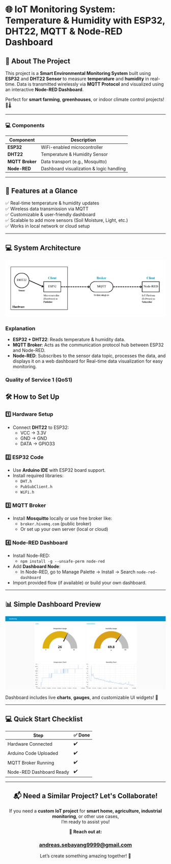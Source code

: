 # 🌐 IoT Monitoring System: Temperature & Humidity with ESP32, DHT22, MQTT & Node-RED Dashboard

## 🚀 About The Project
This project is a **Smart Environmental Monitoring System** built using **ESP32** and **DHT22 Sensor** to measure **temperature** and **humidity** in real-time. Data is transmitted wirelessly via **MQTT Protocol** and visualized using an interactive **Node-RED Dashboard**.

Perfect for **smart farming**, **greenhouses**, or indoor climate control projects! 🌱🌡️

---

### 💻 Components
| Component         | Description                          |
|------------------|----------------------------------|
| **ESP32**        | WiFi-enabled microcontroller  |
| **DHT22**        | Temperature & Humidity Sensor |
| **MQTT Broker**  | Data transport (e.g., Mosquitto) |
| **Node-RED**     | Dashboard visualization & logic handling |

---

## 🔗 Features at a Glance
✅ Real-time temperature & humidity updates  
✅ Wireless data transmission via MQTT  
✅ Customizable & user-friendly dashboard  
✅ Scalable to add more sensors (Soil Moisture, Light, etc.)  
✅ Works in local network or cloud setup  

---

## 💻 System Architecture
![System Architecture Preview](https://github.com/Andreasss1/temperature-humidity-monitoring-ESP32-NodeRed/blob/main/System-Architecture.png)
### Explanation
- **ESP32 + DHT22**: Reads temperature & humidity data.
- **MQTT Broker**: Acts as the communication protocol hub between ESP32 and Node-RED.
- **Node-RED**: Subscribes to the sensor data topic, processes the data, and displays it on a web dashboard for Real-time data visualization for easy monitoring.
### Quality of Service 1 (QoS1)


## 🛠️ How to Set Up
### 1️⃣ Hardware Setup
- Connect **DHT22** to ESP32:  
    - VCC → 3.3V  
    - GND → GND  
    - DATA → GPIO33

### 2️⃣ ESP32 Code
- Use **Arduino IDE** with ESP32 board support.
- Install required libraries:
    - `DHT.h`
    - `PubSubClient.h`
    - `WiFi.h`

### 3️⃣ MQTT Broker
- Install **Mosquitto** locally or use free broker like:
    - `broker.hivemq.com` (public broker)
    - Or set up your own server (local or cloud)

### 4️⃣ Node-RED Dashboard
- Install Node-RED:
    - `npm install -g --unsafe-perm node-red`
- Add **Dashboard Node**:
    - In Node-RED, go to Manage Palette → Install → Search `node-red-dashboard`
- Import provided flow (if available) or build your own dashboard.

---

## 📊 Simple Dashboard Preview
![Node-RED Dashboard Preview](https://github.com/Andreasss1/temperature-humidity-monitoring-ESP32-NodeRed/blob/main/node-red-dashboard-preview.png)

Dashboard includes live **charts**, **gauges**, and customizable UI widgets! 🎨

---

## 💻 Quick Start Checklist
| Step | ✅ Done |
| --- | --- |
| Hardware Connected | ✔️ |
| Arduino Code Uploaded | ✔️ |
| MQTT Broker Running | ✔️ |
| Node-RED Dashboard Ready | ✔️ |

---

<div align="center">

## 📬 Need a Similar Project? Let's Collaborate!
If you need a **custom IoT project** for **smart home, agriculture, industrial monitoring**, or other use cases,  
I’m ready to assist you!  

📧 **Reach out at:**  
### andreas.sebayang9999@gmail.com  

Let’s create something amazing together! 🚀

</div>
